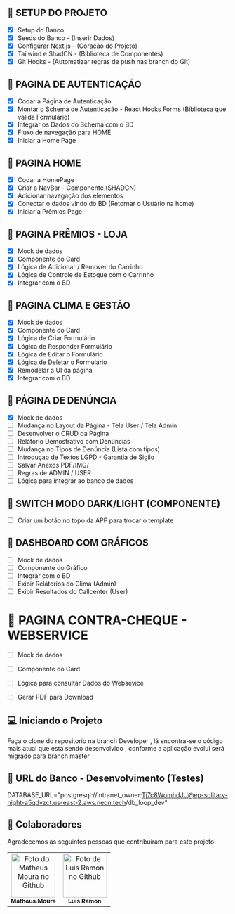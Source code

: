 ## 📝 SETUP DO PROJETO
- [X] Setup do Banco
- [X] Seeds do Banco - (Inserir Dados)
- [X] Configurar Next.js - (Coração do Projeto)
- [X] Tailwind e ShadCN - (Biblioteca de Componentes)
- [X] Git Hooks - (Automatizar regras de push nas branch do Git)
## 📝 PAGINA DE AUTENTICAÇÃO
- [X] Codar a Página de Autenticação
- [X] Montar o Schema de Autenticação - React Hooks Forms (Biblioteca que valida Formulário)
- [X] Integrar os Dados do Schema com o BD
- [X] Fluxo de navegação para HOME
- [X] Iniciar a Home Page
## 📝 PAGINA HOME
- [X] Codar a HomePage
- [X] Criar a NavBar - Componente (SHADCN)
- [X] Adicionar navegação dos elementos 
- [X] Conectar o dados vindo do BD (Retornar o Usuário na home)
- [X] Iniciar a Prêmios Page
## 📝 PAGINA PRÊMIOS - LOJA
- [X] Mock de dados
- [X] Componente do Card
- [X] Lógica de Adicionar / Remover do Carrinho
- [X] Lógica de Controle de Estoque com o Carrinho
- [X] Integrar com o BD
## 📝 PAGINA CLIMA E GESTÃO 
- [X] Mock de dados
- [X] Componente do Card
- [X] Lógica de Criar Formulário
- [X] Lógica de Responder Formulário
- [X] Lógica de Editar o Formulário
- [X] Lógica de Deletar o Formulário
- [X] Remodelar a UI da página
- [X] Integrar com o BD
## 📝 PÁGINA DE DENÚNCIA
- [X] Mock de dados
- [ ] Mudança no Layout da Página - Tela User / Tela Admin
- [ ] Desenvolver o CRUD da Página
- [ ] Relátorio Demostrativo com Denúncias
- [ ] Mudança no Tipos de Denúncia (Lista com tipos)
- [ ] Introduçao de Textos LGPD - Garantia de Sigilo
- [ ] Salvar Anexos PDF/IMG/
- [ ] Regras de ADMIN / USER
- [ ] Lógica para integrar ao banco de dados
## 📝 SWITCH MODO DARK/LIGHT (COMPONENTE)
- [ ] Criar um botão no topo da APP para trocar o template
## 📝 DASHBOARD COM GRÁFICOS
- [ ] Mock de dados
- [ ] Componente do Gráfico
- [ ] Integrar com o BD
- [ ] Exibir Relátorios do Clima (Admin)
- [ ] Exibir Resultados do Callcenter (User)
# 📝 PAGINA CONTRA-CHEQUE - WEBSERVICE
- [ ] Mock de dados
- [ ] Componente do Card
- [ ] Lógica para consultar Dados do Websevice
- [ ] Gerar PDF para Download 

      
## 💻 Iniciando o Projeto
Faça o clone do repositorio na branch Developer , lá encontra-se o código mais atual que está sendo desenvolvido , conforme a aplicação evolui será migrado para branch master

## 🚀 URL do Banco - Desenvolvimento (Testes)
DATABASE_URL="postgresql://intranet_owner:Tj7c8WomhdJU@ep-solitary-night-a5qdvzct.us-east-2.aws.neon.tech/db_loop_dev"

## 🤝 Colaboradores

Agradecemos às seguintes pessoas que contribuíram para este projeto:

<table>
  <tr>
    <td align="center">
      <a href="https://github.com/Taticalzero" title="github-profile">
        <img src="https://avatars.githubusercontent.com/u/52974709?v=4" width="100px;" alt="Foto do Matheus Moura no Github"/><br>
        <sub>
          <b>Matheus Moura</b>
        </sub>
      </a>
    </td>
    <td align="center">
      <a href="https://github.com/ramonS2999" title="github-profile">
        <img src="https://avatars.githubusercontent.com/u/57457051?v=4" width="100px;" alt="Foto de Luis Ramon no Github"/><br>
        <sub>
          <b>Luis Ramon</b>
        </sub>
      </a>
    </td>
  </tr>
</table>

